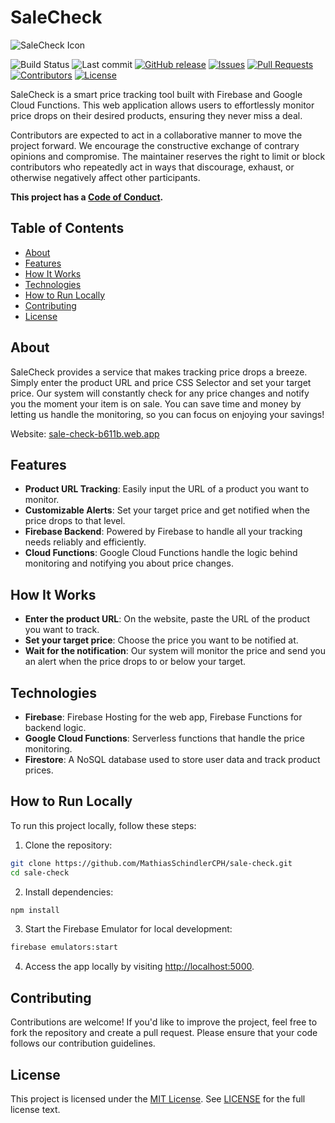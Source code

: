 # SaleCheck
![SaleCheck Icon](https://sale-check-b611b.web.app/assets/favicon.png)

![Build Status](https://img.shields.io/github/workflow/status/MathiasSchindlerCPH/sale-check/CI)
![Last commit](https://img.shields.io/github/last-commit/MathiasSchindlerCPH/sale-check)
[![GitHub release](https://img.shields.io/github/release/MathiasSchindlerCPH/sale-check.svg)](https://github.com/MathiasSchindlerCPH/sale-check/releases)
[![Issues](https://img.shields.io/github/issues/MathiasSchindlerCPH/sale-check.svg)](https://github.com/MathiasSchindlerCPH/sale-check/issues)
[![Pull Requests](https://img.shields.io/github/issues-pr/MathiasSchindlerCPH/sale-check.svg)](https://github.com/MathiasSchindlerCPH/sale-check/pulls)
[![Contributors](https://img.shields.io/github/contributors/MathiasSchindlerCPH/sale-check.svg)](https://github.com/MathiasSchindlerCPH/sale-check/graphs/contributors)
[![License](https://img.shields.io/github/license/MathiasSchindlerCPH/sale-check.svg)](https://opensource.org/licenses/MIT)

SaleCheck is a smart price tracking tool built with Firebase and Google Cloud Functions. This web application allows users to effortlessly monitor price drops on their desired products, ensuring they never miss a deal.

Contributors are expected to act in a collaborative manner to move the project forward. We encourage the constructive exchange of contrary opinions and compromise. The maintainer reserves the right to limit or block contributors who repeatedly act in ways that discourage, exhaust, or otherwise negatively affect other participants.

**This project has a [Code of Conduct](./CODE_OF_CONDUCT.md).**

## Table of Contents
- [About](#about)
- [Features](#features)
- [How It Works](#how-it-works)
- [Technologies](#technologies)
- [How to Run Locally](#how-to-run-locally)
- [Contributing](#contributing)
- [License](#license)

## About
SaleCheck provides a service that makes tracking price drops a breeze. Simply enter the product URL and price CSS Selector and set your target price. Our system will constantly check for any price changes and notify you the moment your item is on sale. You can save time and money by letting us handle the monitoring, so you can focus on enjoying your savings!

Website: [sale-check-b611b.web.app](sale-check-b611b.web.app)


## Features
- **Product URL Tracking**: Easily input the URL of a product you want to monitor.
- **Customizable Alerts**: Set your target price and get notified when the price drops to that level.
- **Firebase Backend**: Powered by Firebase to handle all your tracking needs reliably and efficiently.
- **Cloud Functions**: Google Cloud Functions handle the logic behind monitoring and notifying you about price changes.

## How It Works
- **Enter the product URL**: On the website, paste the URL of the product you want to track.
- **Set your target price**: Choose the price you want to be notified at.
- **Wait for the notification**: Our system will monitor the price and send you an alert when the price drops to or below your target.

## Technologies
- **Firebase**: Firebase Hosting for the web app, Firebase Functions for backend logic.
- **Google Cloud Functions**: Serverless functions that handle the price monitoring.
- **Firestore**: A NoSQL database used to store user data and track product prices.

## How to Run Locally
To run this project locally, follow these steps:

1. Clone the repository:
```bash
git clone https://github.com/MathiasSchindlerCPH/sale-check.git
cd sale-check
```

2. Install dependencies:
```bash
npm install
```

3. Start the Firebase Emulator for local development:
```bash
firebase emulators:start
```

4. Access the app locally by visiting [http://localhost:5000](http://localhost:5000).

## Contributing
Contributions are welcome! If you'd like to improve the project, feel free to fork the repository and create a pull request. Please ensure that your code follows our contribution guidelines.

## License
This project is licensed under the [MIT License](https://opensource.org/licenses/MIT). See [LICENSE](./LICENSE) for the full
license text. 
